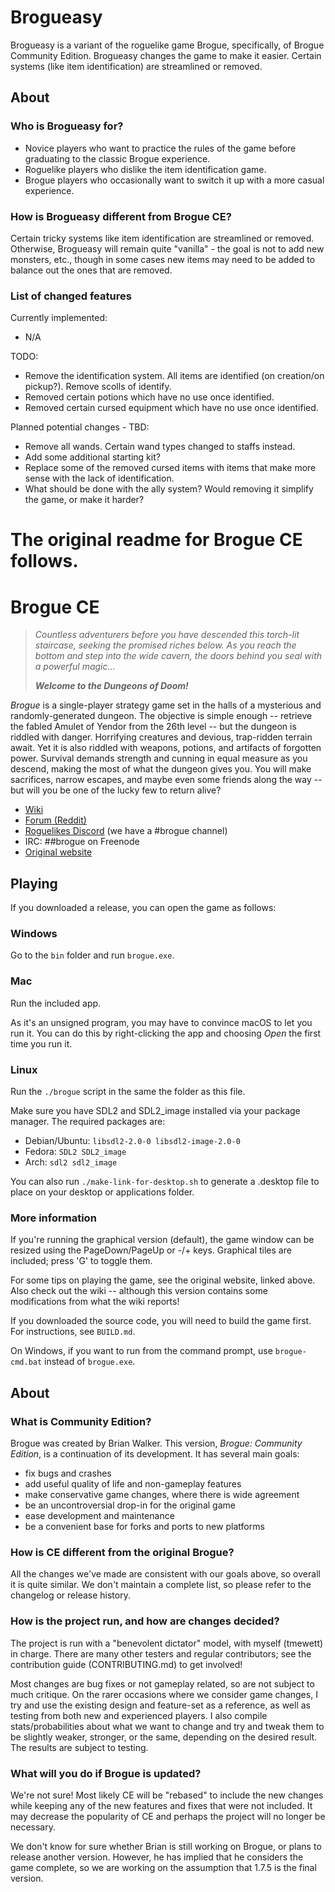 Brogueasy
=========

Brogueasy is a variant of the roguelike game Brogue, specifically, of
Brogue Community Edition. Brogueasy changes the game to make it easier.
Certain systems (like item identification) are streamlined or removed.


About
-----

### Who is Brogueasy for?

-
  Novice players who want to practice the rules of the game before
  graduating to the classic Brogue experience.
-
  Roguelike players who dislike the item identification game.
-
  Brogue players who occasionally want to switch it up with a more casual experience.


### How is Brogueasy different from Brogue CE?

Certain tricky systems like item identification are streamlined or removed.
Otherwise, Brogueasy will remain quite "vanilla" - the goal is not to add
new monsters, etc., though in some cases new items may need to be added
to balance out the ones that are removed.


### List of changed features


Currently implemented:

-
  N/A


TODO:

-
  Remove the identification system. All items are identified (on creation/on pickup?).
  Remove scolls of identify.
-
  Removed certain potions which have no use once identified.
-
  Removed certain cursed equipment which have no use once identified.


Planned potential changes - TBD:

-
  Remove all wands. Certain wand types changed to staffs instead.
-
  Add some additional starting kit?
-
  Replace some of the removed cursed items with items that make more sense with the
  lack of identification.
-
  What should be done with the ally system? Would removing it simplify the game, or make it harder?








The original readme for Brogue CE follows.
=========


Brogue CE
=========

> *Countless adventurers before you have descended this torch-lit staircase,
> seeking the promised riches below. As you reach the bottom and step into
> the wide cavern, the doors behind you seal with a powerful magic...*
>
> ***Welcome to the Dungeons of Doom!***

*Brogue* is a single-player strategy game set in the halls of a mysterious
and randomly-generated dungeon. The objective is simple enough -- retrieve the
fabled Amulet of Yendor from the 26th level -- but the dungeon is riddled with
danger. Horrifying creatures and devious, trap-ridden terrain await. Yet it is
also riddled with weapons, potions, and artifacts of forgotten power. Survival
demands strength and cunning in equal measure as you descend, making the most
of what the dungeon gives you. You will make sacrifices, narrow escapes,
and maybe even some friends along the way -- but will you be one of the
lucky few to return alive?

- [Wiki](https://brogue.fandom.com/wiki/Brogue_Wiki)
- [Forum (Reddit)](https://www.reddit.com/r/brogueforum/)
- [Roguelikes Discord](https://discord.gg/9pmFGKx) (we have a #brogue channel)
- IRC: ##brogue on Freenode
- [Original website](https://sites.google.com/site/broguegame/)


Playing
-------

If you downloaded a release, you can open the game as follows:

### Windows

Go to the `bin` folder and run `brogue.exe`.

### Mac

Run the included app.

As it's an unsigned program, you may have to convince macOS to let you run it.
You can do this by right-clicking the app and choosing *Open* the first time you
run it.

### Linux

Run the `./brogue` script in the same the folder as this file.

Make sure you have SDL2 and SDL2_image installed via your package manager. The
required packages are:

- Debian/Ubuntu: `libsdl2-2.0-0 libsdl2-image-2.0-0`
- Fedora: `SDL2 SDL2_image`
- Arch: `sdl2 sdl2_image`

You can also run `./make-link-for-desktop.sh` to generate a .desktop file to
place on your desktop or applications folder.

### More information

If you're running the graphical version (default), the game window can be
resized using the PageDown/PageUp or -/+ keys. Graphical tiles are included;
press 'G' to toggle them.

For some tips on playing the game, see the original website, linked above. Also
check out the wiki -- although this version contains some modifications from
what the wiki reports!

If you downloaded the source code, you will need to build the game first. For
instructions, see `BUILD.md`.

On Windows, if you want to run from the command prompt, use `brogue-cmd.bat`
instead of `brogue.exe`.


About
-----

### What is Community Edition?

Brogue was created by Brian Walker. This version, *Brogue: Community Edition*,
is a continuation of its development. It has several main goals:

- fix bugs and crashes
- add useful quality of life and non-gameplay features
- make conservative game changes, where there is wide agreement
- be an uncontroversial drop-in for the original game
- ease development and maintenance
- be a convenient base for forks and ports to new platforms

### How is CE different from the original Brogue?

All the changes we've made are consistent with our goals above, so overall it is
quite similar. We don't maintain a complete list, so please refer to the
changelog or release history.

### How is the project run, and how are changes decided?

The project is run with a "benevolent dictator" model, with myself (tmewett) in
charge. There are many other testers and regular contributors; see the
contribution guide (CONTRIBUTING.md) to get involved!

Most changes are bug fixes or not gameplay related, so are not subject to much
critique. On the rarer occasions where we consider game changes, I try and use
the existing design and feature-set as a reference, as well as testing from both
new and experienced players. I also compile stats/probabilities about what we
want to change and try and tweak them to be slightly weaker, stronger, or the
same, depending on the desired result. The results are subject to testing.

### What will you do if Brogue is updated?

We're not sure! Most likely CE will be "rebased" to include the new changes
while keeping any of the new features and fixes that were not included. It may
decrease the popularity of CE and perhaps the project will no longer be
necessary.

We don't know for sure whether Brian is still working on Brogue, or plans to
release another version. However, he has implied that he considers the game
complete, so we are working on the assumption that 1.7.5 is the final version.
